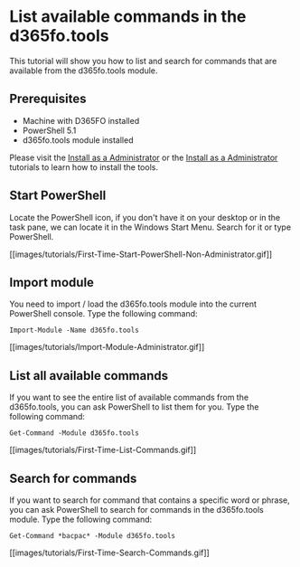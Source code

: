 ﻿# **List available commands in the d365fo.tools**

This tutorial will show you how to list and search for commands that are available from the d365fo.tools module.

## **Prerequisites**
* Machine with D365FO installed
* PowerShell 5.1
* d365fo.tools module installed

Please visit the [Install as a Administrator](https://github.com/d365collaborative/d365fo.tools/wiki/Tutorial-First-Time-Install-Administrator) or the [Install as a Administrator](https://github.com/d365collaborative/d365fo.tools/wiki/Tutorial-First-Time-Install-Non-Administrator) tutorials to learn how to install the tools.

## **Start PowerShell**
Locate the PowerShell icon, if you don't have it on your desktop or in the task pane, we can locate it in the Windows Start Menu. Search for it or type PowerShell.

[[images/tutorials/First-Time-Start-PowerShell-Non-Administrator.gif]]

## **Import module**
You need to import / load the d365fo.tools module into the current PowerShell console. Type the following command:

```
Import-Module -Name d365fo.tools
```

[[images/tutorials/Import-Module-Administrator.gif]]

## **List all available commands**
If you want to see the entire list of available commands from the d365fo.tools, you can ask PowerShell to list them for you. Type the following command:

```
Get-Command -Module d365fo.tools
```

[[images/tutorials/First-Time-List-Commands.gif]]


## **Search for commands**
If you want to search for command that contains a specific word or phrase, you can ask PowerShell to search for commands in the d365fo.tools module. Type the following command:

```
Get-Command *bacpac* -Module d365fo.tools
```

[[images/tutorials/First-Time-Search-Commands.gif]]
